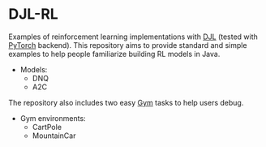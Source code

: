 DJL-RL
======
Examples of reinforcement learning implementations with [DJL](https://djl.ai/) (tested with [PyTorch](https://pytorch.org/) backend). This repository aims to provide standard and simple examples to help people familiarize building RL models in Java. 

 - Models:
   - DNQ
   - A2C
   
The repository also includes two easy [Gym](https://gym.openai.com/) tasks to help users debug. 

 - Gym environments:
   - CartPole
   - MountainCar

